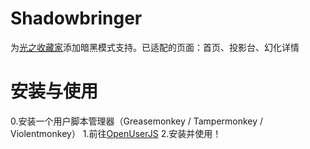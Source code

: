 # Shadowbringer
为[光之收藏家](https://ffxivsc.cn)添加暗黑模式支持。已适配的页面：首页、投影台、幻化详情
# 安装与使用
0.安装一个用户脚本管理器（Greasemonkey / Tampermonkey / Violentmonkey）
1.前往[OpenUserJS](https://openuserjs.org/scripts/Ringo1130/%E6%9A%97%E4%B9%8B%E6%94%B6%E8%97%8F%E5%AE%B6)
2.安装并使用！
